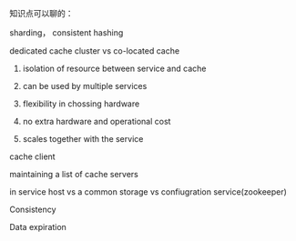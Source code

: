 知识点可以聊的：

sharding， consistent hashing

dedicated cache cluster vs co-located cache

1. isolation of resource between service and cache
2. can be used by multiple services
3. flexibility in chossing hardware



1. no extra hardware and operational cost
2. scales together with the service



cache client

maintaining a list of cache servers

in service host  vs a common storage vs confiugration service(zookeeper)





Consistency

Data expiration

